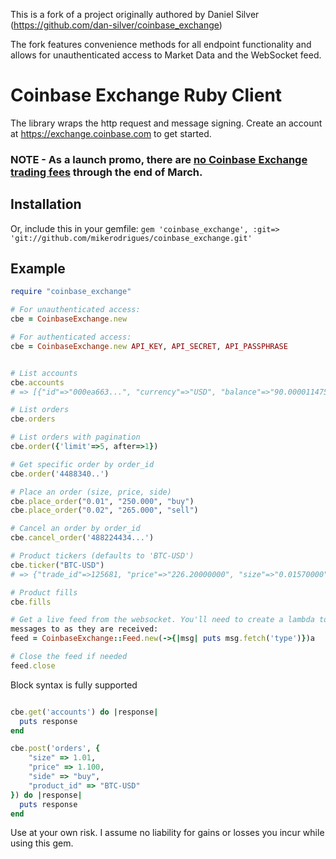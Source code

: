 This is a fork of a project originally authored by Daniel Silver
(https://github.com/dan-silver/coinbase_exchange)

The fork features convenience methods for all endpoint functionality and
allows for unauthenticated access to Market Data and the WebSocket feed.

# Coinbase Exchange Ruby Client
The library wraps the http request and message signing.  Create an account at https://exchange.coinbase.com to get started.

### NOTE - As a launch promo, there are [no Coinbase Exchange trading fees](http://blog.coinbase.com/post/109202118547/coinbase-launches-first-regulated-bitcoin-exchange) through the end of March.

## Installation

Or, include this in your gemfile:
```gem 'coinbase_exchange', :git=> 'git://github.com/mikerodrigues/coinbase_exchange.git'```

## Example
```ruby
require "coinbase_exchange"

# For unauthenticated access:
cbe = CoinbaseExchange.new

# For authenticated access:
cbe = CoinbaseExchange.new API_KEY, API_SECRET, API_PASSPHRASE


# List accounts
cbe.accounts
# => [{"id"=>"000ea663...", "currency"=>"USD", "balance"=>"90.0000114750000000", "hold"=>"0.0000000000000000", "available"=>"0.9000114750000000", "profile_id"=>"4409df27..."}, {"id"=>"8bfe", "currency"=>"BTC", "balance"=>"9.4426882700000000", "hold"=>"0.0000000000000000", "available"=>"5.4426882700000000", "profile_id"=>"a8f2d8..."}] 

# List orders
cbe.orders

# List orders with pagination
cbe.order({'limit'=>5, after=>1})

# Get specific order by order_id
cbe.order('4488340..')

# Place an order (size, price, side)
cbe.place_order("0.01", "250.000", "buy")
cbe.place_order("0.02", "265.000", "sell")

# Cancel an order by order_id
cbe.cancel_order('488224434...')

# Product tickers (defaults to 'BTC-USD')
cbe.ticker("BTC-USD")
# => {"trade_id"=>125681, "price"=>"226.20000000", "size"=>"0.01570000", "time"=>"2015-02-08T04:46:17.352746Z"}

# Product fills
cbe.fills

# Get a live feed from the websocket. You'll need to create a lambda to pass
messages to as they are received:
feed = CoinbaseExchange::Feed.new(->{|msg| puts msg.fetch('type')})a

# Close the feed if needed
feed.close


```

Block syntax is fully supported

```ruby

cbe.get('accounts') do |response|
  puts response
end

cbe.post('orders', {
    "size" => 1.01,
    "price" => 1.100,
    "side" => "buy",
    "product_id" => "BTC-USD"
}) do |response|
  puts response
end

```

Use at your own risk. I assume no liability for gains or losses you incur while using this gem.
